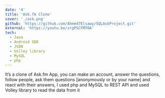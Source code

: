 ```yaml
---
date: '4'
title: 'Ask.fm Clone'
cover: './ask.png'
github: 'https://github.com/Ahmed7Elsawy/SQLAskProject.git'
external: 'https://youtu.be/zrgPSCFMTOA'
tech:
  - Java
  - Android SDK
  - JSON
  - Volley library
  - MySQL 
  - php
---
```


It’s a clone of Ask.fm App, you can make an account, answer the questions, follow people, ask them questions [anonymously or by your name] and react with their answers, I used php and MySQL to REST API and used Volley library to read the data from it